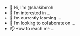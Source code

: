 - 👋 Hi, I’m @shakibmoh
- 👀 I’m interested in ...
- 🌱 I’m currently learning ...
- 💞️ I’m looking to collaborate on ...
- 📫 How to reach me ...

<!---
shakibmoh/shakibmoh is a ✨ special ✨ repository because its `README.md` (this file) appears on your GitHub profile.
You can click the Preview link to take a look at your changes.
--->
